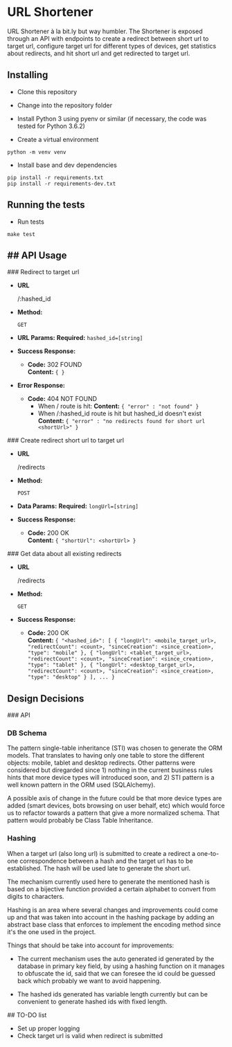 # URL Shortener

URL Shortener à la bit.ly but way humbler. The Shortener is exposed through an API with endpoints to create a redirect between short url to target url, configure target url for different types of devices, get statistics about redirects, and hit short url and get redirected to target url.

## Installing

- Clone this repository

- Change into the repository folder

- Install Python 3 using pyenv or similar (if necessary, the code was tested for Python 3.6.2)

- Create a virtual environment

```
python -m venv venv
```

- Install base and dev dependencies

```
pip install -r requirements.txt
pip install -r requirements-dev.txt
```

## Running the tests

- Run tests

```
make test
```


## API Usage
----

### Redirect to target url

- **URL**

  /:hashed_id

-  **Method:**
  
   `GET`

- **URL Params:**
  **Required:**
  `hashed_id=[string]`

- **Success Response:**

  - **Code:** 302 FOUND <br />
    **Content:** `{ }`
 
- **Error Response:**

  - **Code:** 404 NOT FOUND <br />
    - When / route is hit:
    **Content:** `{ "error" : "not found" }`
    - When /:hashed_id route is hit but hashed_id doesn't exist
    **Content:** `{ "error" : "no redirects found for short url <shortUrl>" }`

### Create redirect short url to target url

- **URL**

  /redirects

-  **Method:**
  
   `POST`

- **Data Params:**
  **Required:**
  `longUrl=[string]`

- **Success Response:**

  - **Code:** 200 OK <br />
    **Content:** `{ "shortUrl": <shortUrl> }`

### Get data about all existing redirects

- **URL**

  /redirects

-  **Method:**
  
   `GET`

- **Success Response:**

  - **Code:** 200 OK <br />
    **Content:** 
    `{
         "<hashed_id>": [
             {
                 "longUrl": <mobile_target_url>,
                 "redirectCount": <count>,
                 "sinceCreation": <since_creation>,
                 "type": "mobile"
             },
             {
                 "longUrl": <tablet_target_url>,
                 "redirectCount": <count>,
                 "sinceCreation": <since_creation>,
                 "type": "tablet"
             },
             {
                 "longUrl": <desktop_target_url>,
                 "redirectCount": <count>,
                 "sinceCreation": <since_creation>,
                 "type": "desktop"
             }
         ],
         ...
     }`
 
## Design Decisions

### API

### DB Schema

The pattern single-table inheritance (STI) was chosen to generate the ORM models. That translates to having only one table to store the different objects: mobile, tablet and desktop redirects. Other patterns were considered but diregarded since 1) nothing in the current business rules hints that more device types will introduced soon, and 2) STI pattern is a well known pattern in the ORM used (SQLAlchemy).

A possible axis of change in the future could be that more device types are added (smart devices, bots browsing on user behalf, etc) which would force us to refactor towards a pattern that give a more normalized schema. That pattern would probably be Class Table Inheritance. 

### Hashing

When a target url (also long url) is submitted to create a redirect a one-to-one correspondence between a hash and the target url has to be established. The hash will be used late to generate the short url.

The mechanism currently used here to generate the mentioned hash is based on a bijective function provided a certain alphabet to convert from digits to characters.

Hashing is an area where several changes and improvements could come up and that was taken into account in the hashing package by adding an abstract base class that enforces to implement the encoding method since it's the one used in the project.

Things that should be take into account for improvements:

- The current mechanism uses the auto generated id generated by the database in primary key field, by using a hashing function on it manages to obfuscate the id, said that we can foresee the id could be guessed back which probably we want to avoid happening.

- The hashed ids generated has variable length currently but can be convenient to generate hashed ids with fixed length.

## TO-DO list

- Set up proper logging
- Check target url is valid when redirect is submitted
